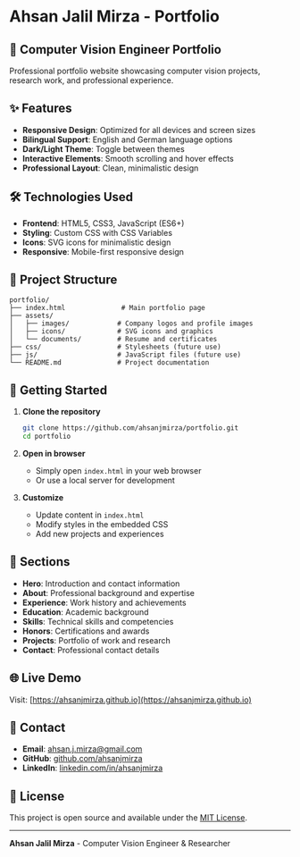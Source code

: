 # Ahsan Jalil Mirza - Portfolio

## 🚀 Computer Vision Engineer Portfolio

Professional portfolio website showcasing computer vision projects, research work, and professional experience.

## ✨ Features

- **Responsive Design**: Optimized for all devices and screen sizes
- **Bilingual Support**: English and German language options
- **Dark/Light Theme**: Toggle between themes
- **Interactive Elements**: Smooth scrolling and hover effects
- **Professional Layout**: Clean, minimalistic design

## 🛠️ Technologies Used

- **Frontend**: HTML5, CSS3, JavaScript (ES6+)
- **Styling**: Custom CSS with CSS Variables
- **Icons**: SVG icons for minimalistic design
- **Responsive**: Mobile-first responsive design

## 📁 Project Structure

```
portfolio/
├── index.html              # Main portfolio page
├── assets/
│   ├── images/            # Company logos and profile images
│   ├── icons/             # SVG icons and graphics
│   └── documents/         # Resume and certificates
├── css/                   # Stylesheets (future use)
├── js/                    # JavaScript files (future use)
└── README.md              # Project documentation
```

## 🚀 Getting Started

1. **Clone the repository**
   ```bash
   git clone https://github.com/ahsanjmirza/portfolio.git
   cd portfolio
   ```

2. **Open in browser**
   - Simply open `index.html` in your web browser
   - Or use a local server for development

3. **Customize**
   - Update content in `index.html`
   - Modify styles in the embedded CSS
   - Add new projects and experiences

## 📱 Sections

- **Hero**: Introduction and contact information
- **About**: Professional background and expertise
- **Experience**: Work history and achievements
- **Education**: Academic background
- **Skills**: Technical skills and competencies
- **Honors**: Certifications and awards
- **Projects**: Portfolio of work and research
- **Contact**: Professional contact details

## 🌐 Live Demo

Visit: [https://ahsanjmirza.github.io](https://ahsanjmirza.github.io)

## 📧 Contact

- **Email**: ahsan.j.mirza@gmail.com
- **GitHub**: [github.com/ahsanjmirza](https://github.com/ahsanjmirza)
- **LinkedIn**: [linkedin.com/in/ahsanjmirza](https://linkedin.com/in/ahsanjmirza)

## 📄 License

This project is open source and available under the [MIT License](LICENSE).

---

**Ahsan Jalil Mirza** - Computer Vision Engineer & Researcher
